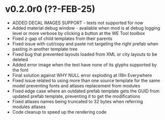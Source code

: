 #  v0.2.0r0 (??-FEB-25)
- ADDED DECAL IMAGES SUPPORT - texts not supported for now
- Added material debug window - available when mod is at debug logging level or more verbose by clicking a button at the WE Tool toolbox
- Fixed z-gap of child templates from their parents
- Fixed issue with cut/copy and paste not targeting the right prefab when pasting in another template tree
- Fixed bug that prevented layouts loaded from XML or city layouts to be deleted
- Added error image when the text have none of its glyphs supported by the font
- Final solution against WHY NULL error exploding at i18n Everywhere
- Fixed issue related to using more than one source template for the same model preventing fonts and atlases replacement from modules
- Fixed edge case where an outdated prefab template gets the GUID from updated prefab template, preventing it to get the modifications
- Fixed atlases names being truncated to 32 bytes when referring modules atlases
- Code cleanup to speed up the rendering code
